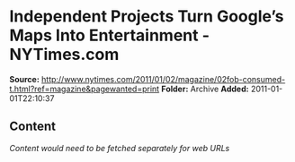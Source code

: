 # Independent Projects Turn Google’s Maps Into Entertainment - NYTimes.com

**Source:** http://www.nytimes.com/2011/01/02/magazine/02fob-consumed-t.html?ref=magazine&pagewanted=print
**Folder:** Archive
**Added:** 2011-01-01T22:10:37




## Content
*Content would need to be fetched separately for web URLs*
